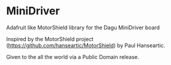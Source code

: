 MiniDriver
==========

Adafruit like MotorShield library for the Dagu MiniDriver board

Inspired by the MotorShield project (https://github.com/hanseartic/MotorShield)
by Paul Hanseartic.

Given to the all the world via a Public Domain release.

 